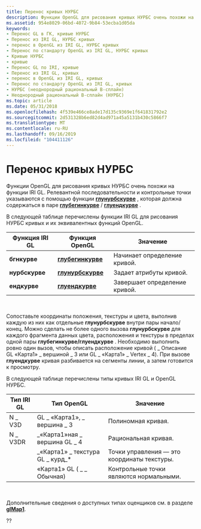 ```yaml
---
title: Перенос кривых НУРБС
description: Функции OpenGL для рисования кривых НУРБС очень похожи на функции IRI GL. Релевантной последовательности и контрольные точки указываются с помощью функции Глунурбскурве, которая должна содержаться в паре Глубегинкурве/Глуендкурве.
ms.assetid: 954e8029-06bd-4072-9b84-53ecba1d05da
keywords:
- Перенос GL в ГК, кривые НУРБС
- Перенос из IRI GL, НУРБС кривых
- перенос в OpenGL из IRI GL, НУРБС кривых
- Перенос по стандарту OpenGL из IRI GL, НУРБС кривых
- Кривые НУРБС
- кривые
- Перенос GL по IRI, кривые
- Перенос из IRI GL, кривых
- перенос в OpenGL из IRI GL, кривых
- Перенос по стандарту OpenGL из IRI GL, кривых
- НУРБС (неоднородный рациональный B-сплайн)
- Неоднородный рациональный B-сплайн (НУРБС)
ms.topic: article
ms.date: 05/31/2018
ms.openlocfilehash: 4f539e466ce8ade17d135c9369e1f641831792e2
ms.sourcegitcommit: 2d531328b6ed82d4ad971a45a5131b430c5866f7
ms.translationtype: MT
ms.contentlocale: ru-RU
ms.lasthandoff: 09/16/2019
ms.locfileid: "104411126"
---
```

# <a name="porting-nurbs-curves"></a>Перенос кривых НУРБС

Функции OpenGL для рисования кривых НУРБС очень похожи на функции IRI GL. Релевантной последовательности и контрольные точки указываются с помощью функции [**глунурбскурве**](glunurbscurve.md) , которая должна содержаться в паре [**глубегинкурве**](glubegincurve.md)  /  [**глуендкурве**](gluendcurve.md) .

В следующей таблице перечислены функции IRI GL для рисования НУРБС кривых и их эквивалентных функций OpenGL.



| Функция IRI GL | Функция OpenGL                        | Значение                     |
|------------------|----------------------------------------|-----------------------------|
| **бгнкурве**     | [**глубегинкурве**](glubegincurve.md) | Начинает определение кривой.  |
| **нурбскурве**   | [**глунурбскурве**](glunurbscurve.md) | Задает атрибуты кривой. |
| **ендкурве**     | [**глуендкурве**](gluendcurve.md)     | Завершает определение кривой.    |



 

Сопоставьте координаты положения, текстуры и цвета, выполнив каждую из них как отдельные **глунурбскурве** внутри пары начало/конец. Можно сделать не более одного вызова **глунурбскурве** для каждого фрагмента данных цвета, расположения и текстуры в пределах одной пары **глубегинкурве/глуендкурве** . Необходимо выполнить ровно один вызов, чтобы описать расположение кривой ( \_ Описание GL «Карта1» \_ вершиной \_ 3 или GL \_ «Карта1» \_ Vertex \_ 4). При вызове **глуендкурве** кривая разбивается на сегменты линии, а затем готовится к просмотру.

В следующей таблице перечислены типы кривых IRI GL и OpenGL НУРБС.



| Тип IRI GL | Тип OpenGL                  | Значение                                 |
|--------------|------------------------------|-----------------------------------------|
| N \_ V3D       | GL \_ «Карта1», \_ вершина \_ 3          | Полиномная кривая.                       |
| N \_ V3DR      | \_«Карта1»ная \_ вершина GL \_ 4          | Рациональная кривая.                         |
|              | \_«Карта1» \_ текстура GL \_ курд\_\* | Точки управления — это координаты текстуры. |
|              | «Карта1» GL ( \_ \_ Обычная)             | Контрольные точки являются нормальными.             |



 

Дополнительные сведения о доступных типах оценщиков см. в разделе [**glMap1**](glmap1.md).

??

 

 




